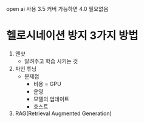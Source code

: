 
open ai 사용
3.5 커버 가능하면 4.0 필요없음

# 헬로시네이션 방지 3가지 방법
1. 엔샷
	- 알려주고 학습 시키는 것
2. 파인 튜닝
	- 문제점
		- 비용 = GPU
		- 운영
		- 모델의 업데이트
		- 호스트
3. RAG(Retrieval Augmented Generation)



